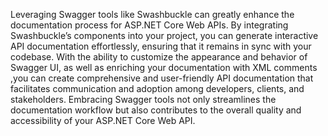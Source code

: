 Leveraging Swagger tools like Swashbuckle can greatly enhance the documentation process for ASP.NET Core Web APIs. By integrating Swashbuckle’s components into your project, you can generate interactive API documentation 
effortlessly, ensuring that it remains in sync with your codebase. 
With the ability to customize the appearance and behavior of Swagger UI, as well as enriching your documentation with XML comments ,you can create comprehensive and user-friendly API documentation that 
facilitates communication and adoption among developers, clients, and stakeholders. 
Embracing Swagger tools not only streamlines the documentation workflow but also contributes to the overall quality and accessibility of your ASP.NET Core Web API.
